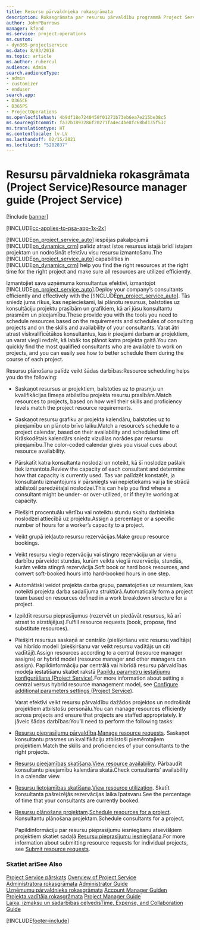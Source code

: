 ```yaml
---
title: Resursu pārvaldnieka rokasgrāmata
description: Rokasgrāmata par resursu pārvaldību programmā Project Service
author: JohnPBurrows
manager: kfend
ms.service: project-operations
ms.custom:
- dyn365-projectservice
ms.date: 8/03/2018
ms.topic: article
ms.author: ruhercul
audience: Admin
search.audienceType:
- admin
- customizer
- enduser
search.app:
- D365CE
- D365PS
- ProjectOperations
ms.openlocfilehash: 4b9df18e7240450f01271b73eb6ea7e215be38c5
ms.sourcegitcommit: fa32b1893286f20271fa4ec4be8fc68bd135f53c
ms.translationtype: HT
ms.contentlocale: lv-LV
ms.lasthandoff: 02/15/2021
ms.locfileid: "5282837"
---
```

# <a name="resource-manager-guide-project-service"></a><span data-ttu-id="eda74-103">Resursu pārvaldnieka rokasgrāmata (Project Service)</span><span class="sxs-lookup"><span data-stu-id="eda74-103">Resource manager guide (Project Service)</span></span>

[!include [banner](../includes/psa-now-project-operations.md)]

[!INCLUDE[cc-applies-to-psa-app-1x-2x](../includes/cc-applies-to-psa-app-1x-2x.md)]

<span data-ttu-id="eda74-104">[!INCLUDE[pn_project_service_auto](../includes/pn-project-service-auto.md)] iespējas pakalpojumā [!INCLUDE[pn_dynamics_crm](../includes/pn-dynamics-crm.md)] palīdz atrast īstos resursus īstajā brīdī īstajam projektam un nodrošināt efektīvu visu resursu izmantošanu.</span><span class="sxs-lookup"><span data-stu-id="eda74-104">The [!INCLUDE[pn_project_service_auto](../includes/pn-project-service-auto.md)] capabilities in [!INCLUDE[pn_dynamics_crm](../includes/pn-dynamics-crm.md)] help you find the right resources at the right time for the right project and make sure all resources are utilized efficiently.</span></span>  
  
 <span data-ttu-id="eda74-105">Izmantojiet sava uzņēmuma konsultantus efektīvi, izmantojot [!INCLUDE[pn_project_service_auto](../includes/pn-project-service-auto.md)].</span><span class="sxs-lookup"><span data-stu-id="eda74-105">Deploy your company’s consultants efficiently and effectively with the [!INCLUDE[pn_project_service_auto](../includes/pn-project-service-auto.md)].</span></span> <span data-ttu-id="eda74-106">Tās sniedz jums rīkus, kas nepieciešami, lai plānotu resursus, balstoties uz konsultāciju projektu prasībām un grafikiem, kā arī jūsu konsultantu prasmēm un pieejamību.</span><span class="sxs-lookup"><span data-stu-id="eda74-106">These provide you with the tools you need to schedule resources based on the requirements and schedules of consulting projects and on the skills and availability of your consultants.</span></span> <span data-ttu-id="eda74-107">Varat ātri atrast viskvalificētākos konsultantus, kas ir pieejami darbam ar projektiem, un varat viegli redzēt, kā labāk tos plānot katra projekta gaitā.</span><span class="sxs-lookup"><span data-stu-id="eda74-107">You can quickly find the most qualified consultants who are available to work on projects, and you can easily see how to better schedule them during the course of each project.</span></span>  
  
 <span data-ttu-id="eda74-108">Resursu plānošana palīdz veikt šādas darbības:</span><span class="sxs-lookup"><span data-stu-id="eda74-108">Resource scheduling helps you do the following:</span></span>  
  
- <span data-ttu-id="eda74-109">Saskaņot resursus ar projektiem, balstoties uz to prasmju un kvalifikācijas līmeņa atbilstību projekta resursu prasībām.</span><span class="sxs-lookup"><span data-stu-id="eda74-109">Match resources to projects, based on how well their skills and proficiency levels match the project resource requirements.</span></span>  
  
- <span data-ttu-id="eda74-110">Saskaņot resursu grafiku ar projekta kalendāru, balstoties uz to pieejamību un plānoto brīvo laiku.</span><span class="sxs-lookup"><span data-stu-id="eda74-110">Match a resource’s schedule to a project calendar, based on their availability and scheduled time off.</span></span> <span data-ttu-id="eda74-111">Krāskodētais kalendārs sniedz vizuālas norādes par resursu pieejamību.</span><span class="sxs-lookup"><span data-stu-id="eda74-111">The color-coded calendar gives you visual cues about resource availability.</span></span>  
  
- <span data-ttu-id="eda74-112">Pārskatīt katra konsultanta noslodzi un noteikt, kā šī noslodze pašlaik tiek izmantota.</span><span class="sxs-lookup"><span data-stu-id="eda74-112">Review the capacity of each consultant and determine how that capacity is currently used.</span></span> <span data-ttu-id="eda74-113">Tas var palīdzēt konstatēt, ja konsultantu izmantojums ir pārsniegts vai nepietiekams vai ja tie strādā atbilstoši paredzētajai noslodzei.</span><span class="sxs-lookup"><span data-stu-id="eda74-113">This can help you find where a consultant might be under- or over-utilized, or if they’re working at capacity.</span></span>  
  
- <span data-ttu-id="eda74-114">Piešķirt procentuālu vērtību vai noteiktu stundu skaitu darbinieka noslodzei attiecībā uz projektu.</span><span class="sxs-lookup"><span data-stu-id="eda74-114">Assign a percentage or a specific number of hours for a worker’s capacity to a project.</span></span>  
  
- <span data-ttu-id="eda74-115">Veikt grupā iekļauto resursu rezervācijas.</span><span class="sxs-lookup"><span data-stu-id="eda74-115">Make group resource bookings.</span></span>  
  
- <span data-ttu-id="eda74-116">Veikt resursu vieglo rezervāciju vai stingro rezervāciju un ar vienu darbību pārveidot stundas, kurām veikta vieglā rezervācija, stundās, kurām veikta stingrā rezervācija.</span><span class="sxs-lookup"><span data-stu-id="eda74-116">Soft book or hard book resources, and convert soft-booked hours into hard-booked hours in one step.</span></span>  
  
- <span data-ttu-id="eda74-117">Automātiski veidot projekta darba grupu, pamatojoties uz resursiem, kas noteikti projekta darba sadalījuma struktūrā.</span><span class="sxs-lookup"><span data-stu-id="eda74-117">Automatically form a project team based on resources defined in a work breakdown structure for a project.</span></span>  
  
- <span data-ttu-id="eda74-118">Izpildīt resursu pieprasījumus (rezervēt un piedāvāt resursus, kā arī atrast to aizstājējus).</span><span class="sxs-lookup"><span data-stu-id="eda74-118">Fulfill resource requests (book, propose, find substitute resources).</span></span>  
  
- <span data-ttu-id="eda74-119">Piešķirt resursus saskaņā ar centrālo (piešķiršanu veic resursu vadītājs) vai hibrīdo modeli (piešķiršanu var veikt resursu vadītājs un citi vadītāji).</span><span class="sxs-lookup"><span data-stu-id="eda74-119">Assign resources according to a central (resource manager assigns) or hybrid model (resource manager and other managers can assign).</span></span> <span data-ttu-id="eda74-120">Papildinformāciju par centrālā vai hibrīdā resursu pārvaldības modeļa iestatīšanu skatiet rakstā [Papildu parametru iestatījumu konfigurēšana (Project Service)](../psa/configure-additional-parameters-settings.md).</span><span class="sxs-lookup"><span data-stu-id="eda74-120">For more information about setting a central versus hybrid resource management model, see [Configure additional parameters settings (Project Service)](../psa/configure-additional-parameters-settings.md).</span></span>  
  
  <span data-ttu-id="eda74-121">Varat efektīvi veikt resursu pārvaldību dažādos projektos un nodrošināt projektiem atbilstošu personālu.</span><span class="sxs-lookup"><span data-stu-id="eda74-121">You can manage resources efficiently across projects and ensure that projects are staffed appropriately.</span></span> <span data-ttu-id="eda74-122">Ir jāveic šādas darbības:</span><span class="sxs-lookup"><span data-stu-id="eda74-122">You’ll need to perform the following tasks:</span></span>  
  
- <span data-ttu-id="eda74-123">[Resursu pieprasījumu pārvaldība](../psa/manage-resource-requests.md).</span><span class="sxs-lookup"><span data-stu-id="eda74-123">[Manage resource requests](../psa/manage-resource-requests.md).</span></span> <span data-ttu-id="eda74-124">Saskaņot konsultantu prasmes un kvalifikāciju atbilstoši piemērotajiem projektiem.</span><span class="sxs-lookup"><span data-stu-id="eda74-124">Match the skills and proficiencies of your consultants to the right projects.</span></span>  
  
- <span data-ttu-id="eda74-125">[Resursu pieejamības skatīšana](../psa/view-resource-availability.md).</span><span class="sxs-lookup"><span data-stu-id="eda74-125">[View resource availability](../psa/view-resource-availability.md).</span></span> <span data-ttu-id="eda74-126">Pārbaudīt konsultantu pieejamību kalendāra skatā.</span><span class="sxs-lookup"><span data-stu-id="eda74-126">Check consultants’ availability in a calendar view.</span></span>  
  
- <span data-ttu-id="eda74-127">[Resursu lietojamības skatīšana](../psa/view-resource-utilization.md).</span><span class="sxs-lookup"><span data-stu-id="eda74-127">[View resource utilization](../psa/view-resource-utilization.md).</span></span> <span data-ttu-id="eda74-128">Skatīt konsultanta pašreizējās rezervācijas laika īpatsvaru.</span><span class="sxs-lookup"><span data-stu-id="eda74-128">See the percentage of time that your consultants are currently booked.</span></span>  
  
- <span data-ttu-id="eda74-129">[Resursu plānošana projektam](../psa/schedule-resources-project.md).</span><span class="sxs-lookup"><span data-stu-id="eda74-129">[Schedule resources for a project](../psa/schedule-resources-project.md).</span></span> <span data-ttu-id="eda74-130">Konsultantu plānošana projektam.</span><span class="sxs-lookup"><span data-stu-id="eda74-130">Schedule consultants for a project.</span></span>  
  
  <span data-ttu-id="eda74-131">Papildinformāciju par resursu pieprasījumu iesniegšanu atsevišķiem projektiem skatiet sadaļā [Resursu pieprasījumu iesniegšana](../psa/submit-resource-requests.md).</span><span class="sxs-lookup"><span data-stu-id="eda74-131">For more information about submitting resource requests for individual projects, see [Submit resource requests](../psa/submit-resource-requests.md).</span></span>  
  
### <a name="see-also"></a><span data-ttu-id="eda74-132">Skatiet arī</span><span class="sxs-lookup"><span data-stu-id="eda74-132">See Also</span></span>  
 <span data-ttu-id="eda74-133">[Project Service pārskats](../psa/overview.md) </span><span class="sxs-lookup"><span data-stu-id="eda74-133">[Overview of Project Service](../psa/overview.md) </span></span>  
 <span data-ttu-id="eda74-134">[Administratora rokasgrāmata](../psa/admin-guide.md) </span><span class="sxs-lookup"><span data-stu-id="eda74-134">[Administrator Guide](../psa/admin-guide.md) </span></span>  
 <span data-ttu-id="eda74-135">[Uzņēmumu pārvaldnieka rokasgrāmata](../psa/account-manager-guide.md) </span><span class="sxs-lookup"><span data-stu-id="eda74-135">[Account Manager Guiden](../psa/account-manager-guide.md) </span></span>  
 <span data-ttu-id="eda74-136">[Projekta vadītāja rokasgrāmata](../psa/project-manager-guide.md) </span><span class="sxs-lookup"><span data-stu-id="eda74-136">[Project Manager Guide](../psa/project-manager-guide.md) </span></span>  
 [<span data-ttu-id="eda74-137">Laika, izmaksu un sadarbības ceļvedis</span><span class="sxs-lookup"><span data-stu-id="eda74-137">Time, Expense, and Collaboration Guide</span></span>](../psa/time-expense-collaboration-guide.md)


[!INCLUDE[footer-include](../includes/footer-banner.md)]